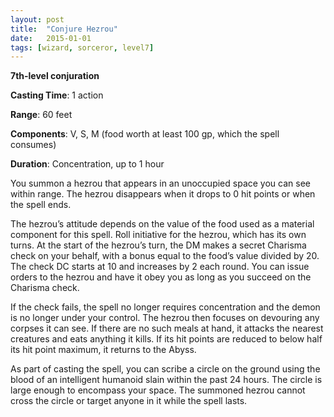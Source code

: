 ```yaml
---
layout: post
title:  "Conjure Hezrou"
date:   2015-01-01
tags: [wizard, sorceror, level7]
---
```


**7th-level conjuration**

**Casting Time**: 1 action

**Range**: 60 feet

**Components**: V, S, M	(food worth at	least	100	gp, which	the	spell	consumes)

**Duration**: Concentration,	up	to	1	hour

You summon a hezrou that appears in an unoccupied space you can see within range. The
hezrou disappears when it drops to 0 hit points or when the spell ends.

The hezrou’s attitude depends on the value of the food used as a material component for this spell. Roll initiative for the hezrou, which has its own turns. At the start of the hezrou’s turn, the DM makes a secret Charisma check on your behalf,
with a bonus equal to the food’s value divided by 20. The check DC starts at 10 and increases by 2 each round. You can issue orders to the hezrou and have it obey you as long as you succeed on the Charisma check. 

If the check fails, the spell no longer requires concentration and the demon is no longer under your control. The hezrou then focuses on devouring any corpses it can see. If there are no such meals at hand, it attacks the nearest creatures
and eats anything it kills. If its hit points are reduced to below half its hit point maximum, it returns to the Abyss.

As part of casting the spell, you can scribe a circle on the ground using the blood of an intelligent humanoid slain within the past 24 hours. The circle is large enough to encompass your space. The summoned hezrou cannot cross the circle or target anyone in it while the spell lasts.
